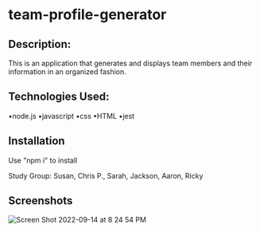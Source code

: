 # team-profile-generator

## Description:
This is an application that generates and displays team members and their information in an organized fashion.

## Technologies Used:
•node.js •javascript •css •HTML •jest

## Installation 
Use "npm i" to install

Study Group:
Susan, Chris P., Sarah, Jackson, Aaron, Ricky

## Screenshots
![Screen Shot 2022-09-14 at 8 24 54 PM](https://user-images.githubusercontent.com/101524089/190285483-76e197ad-b44c-41b8-a778-9f5ba34ad837.png)

